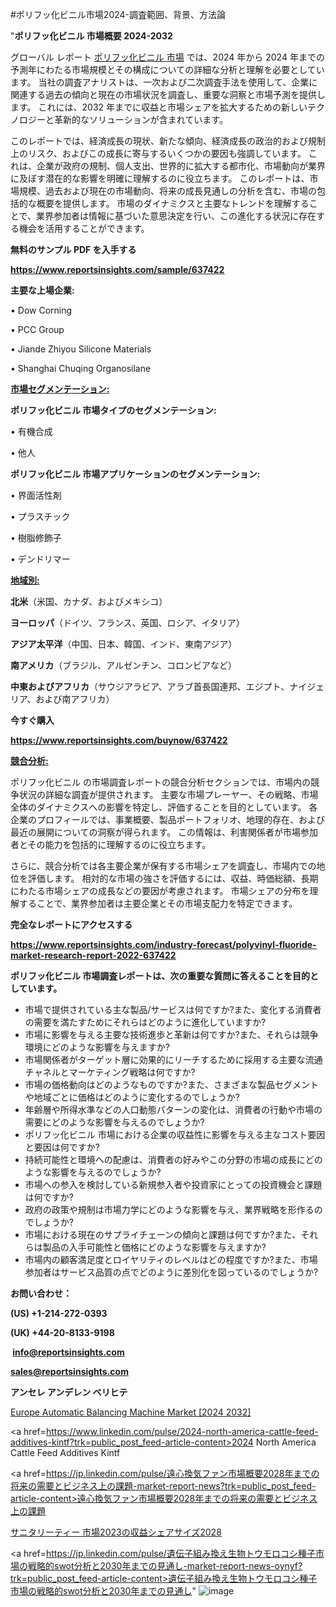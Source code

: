 #ポリフッ化ビニル市場2024-調査範囲、背景、方法論

"<strong>ポリフッ化ビニル 市場概要 2024-2032</strong>

グローバル レポート <a href=https://www.reportsinsights.com/sample/637422>ポリフッ化ビニル 市場</a> では、2024 年から 2024 年までの予測年にわたる市場規模とその構成についての詳細な分析と理解を必要としています。 当社の調査アナリストは、一次および二次調査手法を使用して、企業に関連する過去の傾向と現在の市場状況を調査し、重要な洞察と市場予測を提供します。 これには、2032 年までに収益と市場シェアを拡大​​するための新しいテクノロジーと革新的なソリューションが含まれています。

このレポートでは、経済成長の現状、新たな傾向、経済成長の政治的および規制上のリスク、およびこの成長に寄与するいくつかの要因も強調しています。 これは、企業が政府の規制、個人支出、世界的に拡大する都市化、市場動向が業界に及ぼす潜在的な影響を明確に理解するのに役立ちます。 このレポートは、市場規模、過去および現在の市場動向、将来の成長見通しの分析を含む、市場の包括的な概要を提供します。 市場のダイナミクスと主要なトレンドを理解することで、業界参加者は情報に基づいた意思決定を行い、この進化する状況に存在する機会を活用することができます。

<strong><b>無料のサンプル PDF を入手する</b></strong>

<a href=https://www.reportsinsights.com/sample/637422><strong><u>https://www.reportsinsights.com/sample/637422</u></strong></a>

<strong>主要な上場企業:</strong>

• Dow Corning

• PCC Group

• Jiande Zhiyou Silicone Materials

• Shanghai Chuqing Organosilane

<strong><u>市場セグメンテーション</u></strong><strong><u>:</u></strong>

<strong>ポリフッ化ビニル 市場タイプのセグメンテーション:</strong>

• 有機合成

• 他人

<strong>ポリフッ化ビニル 市場アプリケーションのセグメンテーション:</strong>

• 界面活性剤

• プラスチック

• 樹脂修飾子

• デンドリマー

<strong><u>地域別</u></strong><strong><u>:</u></strong>

<strong>北米</strong>（米国、カナダ、およびメキシコ）

<strong>ヨーロッパ</strong>（ドイツ、フランス、英国、ロシア、イタリア）

<strong>アジア太平洋</strong>（中国、日本、韓国、インド、東南アジア）

<strong>南アメリカ</strong>（ブラジル、アルゼンチン、コロンビアなど）

<strong>中東およびアフリカ</strong>（サウジアラビア、アラブ首長国連邦、エジプト、ナイジェリア、および南アフリカ）

<strong>今すぐ購入</strong>

<a href=https://www.reportsinsights.com/buynow/637422><strong><u>https://www.reportsinsights.com/buynow/637422</u></strong></a>

<strong><u>競合分析:</u></strong>

ポリフッ化ビニル の市場調査レポートの競合分析セクションでは、市場内の競争状況の詳細な調査が提供されます。 主要な市場プレーヤー、その戦略、市場全体のダイナミクスへの影響を特定し、評価することを目的としています。 各企業のプロフィールでは、事業概要、製品ポートフォリオ、地理的存在、および最近の展開についての洞察が得られます。 この情報は、利害関係者が市場参加者とその能力を包括的に理解するのに役立ちます。

さらに、競合分析では各主要企業が保有する市場シェアを調査し、市場内での地位を評価します。 相対的な市場の強さを評価するには、収益、時価総額、長期にわたる市場シェアの成長などの要因が考慮されます。 市場シェアの分布を理解することで、業界参加者は主要企業とその市場支配力を特定できます。

<strong>完全なレポートにアクセスする</strong>

<a href=https://www.reportsinsights.com/industry-forecast/polyvinyl-fluoride-market-research-report-2022-637422><strong><u><b>https://www.reportsinsights.com/industry-forecast/polyvinyl-fluoride-market-research-report-2022-637422</b></u></strong></a>

<strong><b>ポリフッ化ビニル 市場調査レポートは、次の重要な質問に答えることを目的としています。</b></strong>
<ul>
  <li>市場で提供されている主な製品/サービスは何ですか?また、変化する消費者の需要を満たすためにそれらはどのように進化していますか?</li>
  <li>市場に影響を与える主要な技術進歩と革新は何ですか?また、それらは競争環境にどのような影響を与えますか?</li>
  <li>市場関係者がターゲット層に効果的にリーチするために採用する主要な流通チャネルとマーケティング戦略は何ですか?</li>
  <li>市場の価格動向はどのようなものですか?また、さまざまな製品セグメントや地域ごとに価格はどのように変化するのでしょうか?</li>
  <li>年齢層や所得水準などの人口動態パターンの変化は、消費者の行動や市場の需要にどのような影響を与えるのでしょうか?</li>
  <li>ポリフッ化ビニル 市場における企業の収益性に影響を与える主なコスト要因と要因は何ですか?</li>
  <li>持続可能性と環境への配慮は、消費者の好みやこの分野の市場の成長にどのような影響を与えるのでしょうか?</li>
  <li>市場への参入を検討している新規参入者や投資家にとっての投資機会と課題は何ですか?</li>
  <li>政府の政策や規制は市場力学にどのような影響を与え、業界戦略を形作るのでしょうか?</li>
  <li>市場における現在のサプライチェーンの傾向と課題は何ですか?また、それらは製品の入手可能性と価格にどのような影響を与えますか?</li>
  <li>市場内の顧客満足度とロイヤリティのレベルはどの程度ですか?また、市場参加者はサービス品質の点でどのように差別化を図っているのでしょうか?</li>
</ul>
<strong>お問い合わせ：</strong>

<strong>(US) +1-214-272-0393</strong>

<strong>(UK) +44-20-8133-9198</strong>

<strong> </strong><a href=info@reportsinsights.com><strong><u>info@reportsinsights.com</u></strong></a>

<a href=sales@reportsinsights.com><strong><u>sales@reportsinsights.com</u></strong></a>

<strong>アンセレ アンデレン ベリヒテ</strong>

<a href=https://www.linkedin.com/pulse/europe-automatic-balancing-machine-market-cagr-key-nwrhe/>Europe Automatic Balancing Machine Market [2024 2032]</a>

<a href=https://www.linkedin.com/pulse/2024-north-america-cattle-feed-additives-kintf?trk=public_post_feed-article-content>2024 North America Cattle Feed Additives Kintf</a>

<a href=https://jp.linkedin.com/pulse/遠心換気ファン市場概要2028年までの将来の需要とビジネス上の課題-market-report-news?trk=public_post_feed-article-content>遠心換気ファン市場概要2028年までの将来の需要とビジネス上の課題</a>

<a href=https://www.linkedin.com/pulse/サニタリーティー-市場2023の収益シェアサイズ2028-reportsinsights-pvt-ltd/>サニタリーティー 市場2023の収益シェアサイズ2028</a>

<a href=https://jp.linkedin.com/pulse/遺伝子組み換え生物トウモロコシ種子市場の戦略的swot分析と2030年までの見通し-market-report-news-oynyf?trk=public_post_feed-article-content>遺伝子組み換え生物トウモロコシ種子市場の戦略的swot分析と2030年までの見通し</a>"
![image](https://github.com/aakesh123242/RIMarket/assets/158431203/464f3739-1761-4c32-97d1-ae5b745502d3)
